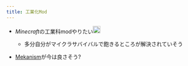 ```yaml
---
title: 工業化Mod
---
```


* *Minecraft*の工業科modやりたい<img src='https://scrapbox.io/api/pages/blu3mo-public/blu3mo/icon' alt='blu3mo.icon' height="19.5"/>

  * 多分自分がマイクラサバイバルで飽きるところが解決されていそう
* [Mekanism](Mekanism.md)が今は良さそう?
